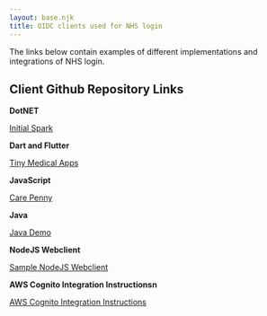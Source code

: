 ```yaml
---
layout: base.njk
title: OIDC clients used for NHS login
---
```


The links below contain examples of different implementations and integrations of NHS login.


## Client Github Repository Links

**DotNET**

[Initial Spark](https://github.com/initialspark/nhs-login-dotnet-core-example)

**Dart and Flutter**

[Tiny Medical Apps](https://github.com/TinyMedicalApps/NHS-Login-for-Dart-and-Flutter)

**JavaScript**

[Care Penny](https://github.com/carepenny/nhs-login-js-example)

**Java**

[Java Demo](https://github.com/rikitikitaco/nhs-login-java-spring-boot-example)

**NodeJS Webclient**

[Sample NodeJS Webclient](https://github.com/rikitikitaco/nhs-login-nodejs-example)


**AWS Cognito Integration Instructionsn**

[AWS Cognito Integration Instructions](/nhslogin/aws-cognito-instructions)

